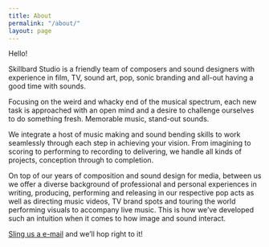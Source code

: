 ```yaml
---
title: About
permalink: "/about/"
layout: page
---
```


Hello!

Skillbard Studio is a friendly team of composers and sound designers with experience in film, TV, sound art, pop, sonic branding and all-out having a good time with sounds.

Focusing on the weird and whacky end of the musical spectrum, each new task is approached with an open mind and a desire to challenge ourselves to do something fresh. Memorable music, stand-out sounds.

We integrate a host of music making and sound bending skills to work seamlessly through each step in achieving your vision. From imagining to scoring to performing to recording to delivering, we handle all kinds of projects, conception through to completion.

On top of our years of composition and sound design for media, between us we offer a diverse background of professional and personal experiences in writing, producing, performing and releasing in our respective pop acts as well as directing music videos, TV brand spots and touring the world performing visuals to accompany live music. This is how we’ve developed such an intuition when it comes to how image and sound interact.

<a href="mailto:oswald@skillbard.com">Sling us a e-mail</a> and we’ll hop right to it!
